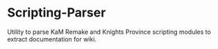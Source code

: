 # Scripting-Parser

Utility to parse KaM Remake and Knights Province scripting modules to extract documentation for wiki.
